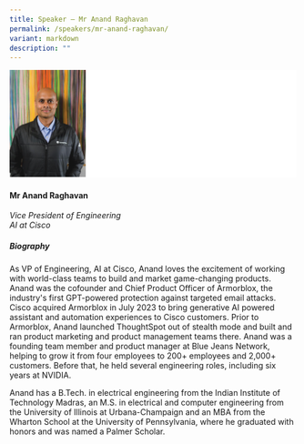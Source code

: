 ```yaml
---
title: Speaker – Mr Anand Raghavan
permalink: /speakers/mr-anand-raghavan/
variant: markdown
description: ""
---
```

![](/images/2024%20speakers/Anand_Raghavan.png)

#### **Mr Anand Raghavan**

*Vice President of Engineering <br>AI at Cisco*

##### **Biography**
As VP of Engineering, AI at Cisco, Anand loves the excitement of working with world-class teams to build and market game-changing products. Anand was the cofounder and Chief Product Officer of Armorblox, the industry's first GPT-powered protection against targeted email attacks. Cisco acquired Armorblox in July 2023 to bring generative AI powered assistant and automation experiences to Cisco customers. Prior to Armorblox, Anand launched ThoughtSpot out of stealth mode and built and ran product marketing and product management teams there. Anand was a founding team member and product manager at Blue Jeans Network, helping to grow it from four employees to 200+ employees and 2,000+ customers. Before that, he held several engineering roles, including six years at NVIDIA.

Anand has a B.Tech. in electrical engineering from the Indian Institute of Technology Madras, an M.S. in electrical and computer engineering from the University of Illinois at Urbana-Champaign and an MBA from the Wharton School at the University of Pennsylvania, where he graduated with honors and was named a Palmer Scholar.